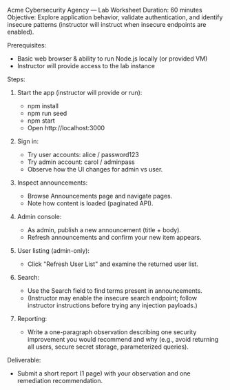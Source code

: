 Acme Cybersecurity Agency — Lab Worksheet
Duration: 60 minutes
Objective: Explore application behavior, validate authentication, and identify insecure patterns (instructor will instruct when insecure endpoints are enabled).

Prerequisites:
- Basic web browser & ability to run Node.js locally (or provided VM)
- Instructor will provide access to the lab instance

Steps:

1. Start the app (instructor will provide or run):
   - npm install
   - npm run seed
   - npm start
   - Open http://localhost:3000

2. Sign in:
   - Try user accounts: alice / password123
   - Try admin account: carol / adminpass
   - Observe how the UI changes for admin vs user.

3. Inspect announcements:
   - Browse Announcements page and navigate pages.
   - Note how content is loaded (paginated API).

4. Admin console:
   - As admin, publish a new announcement (title + body).
   - Refresh announcements and confirm your new item appears.

5. User listing (admin-only):
   - Click "Refresh User List" and examine the returned user list.

6. Search:
   - Use the Search field to find terms present in announcements.
   - (Instructor may enable the insecure search endpoint; follow instructor instructions before trying any injection payloads.)

7. Reporting:
   - Write a one-paragraph observation describing one security improvement you would recommend and why (e.g., avoid returning all users, secure secret storage, parameterized queries).

Deliverable:
- Submit a short report (1 page) with your observation and one remediation recommendation.
